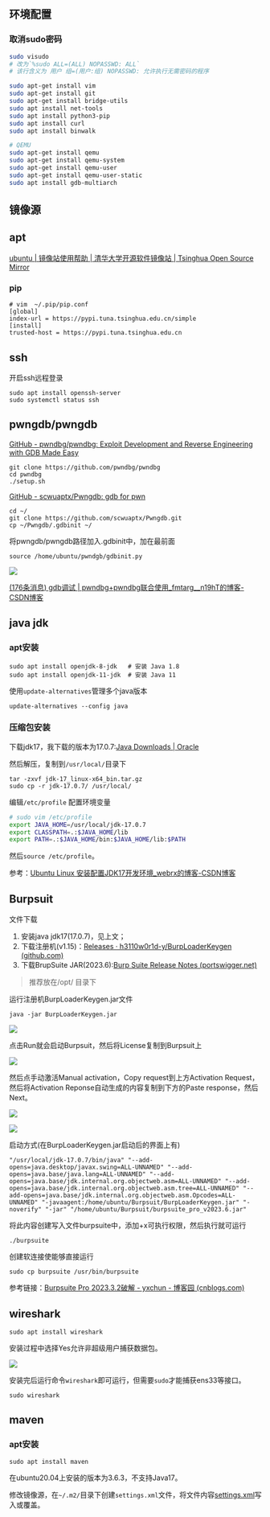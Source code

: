 ## 环境配置
### 取消sudo密码
```bash
sudo visudo
# 改为`%sudo ALL=(ALL) NOPASSWD: ALL`
# 该行含义为 用户 组=(用户:组) NOPASSWD: 允许执行无需密码的程序
```


```bash
sudo apt-get install vim
sudo apt-get install git
sudo apt-get install bridge-utils
sudo apt install net-tools
sudo apt install python3-pip
sudo apt install curl
sudo apt install binwalk

# QEMU
sudo apt-get install qemu
sudo apt-get install qemu-system
sudo apt-get install qemu-user
sudo apt-get install qemu-user-static
sudo apt install gdb-multiarch
```

## 镜像源
## apt
[ubuntu | 镜像站使用帮助 | 清华大学开源软件镜像站 | Tsinghua Open Source Mirror](https://mirrors.tuna.tsinghua.edu.cn/help/ubuntu/)

### pip
```
# vim  ~/.pip/pip.conf
[global]
index-url = https://pypi.tuna.tsinghua.edu.cn/simple
[install]
trusted-host = https://pypi.tuna.tsinghua.edu.cn
```

## ssh
开启ssh远程登录
```
sudo apt install openssh-server
sudo systemctl status ssh
```

## pwngdb/pwngdb
[GitHub - pwndbg/pwndbg: Exploit Development and Reverse Engineering with GDB Made Easy](https://github.com/pwndbg/pwndbg)

```
git clone https://github.com/pwndbg/pwndbg
cd pwndbg
./setup.sh
```

[GitHub - scwuaptx/Pwngdb: gdb for pwn](https://github.com/scwuaptx/Pwngdb)

```
cd ~/
git clone https://github.com/scwuaptx/Pwngdb.git 
cp ~/Pwngdb/.gdbinit ~/
```

将pwngdb/pwngdb路径加入.gdbinit中，加在最前面

```
source /home/ubuntu/pwndgb/gdbinit.py
```

![](images/Pasted%20image%2020230616153731.png)

[(176条消息) gdb调试 | pwndbg+pwndbg联合使用_fmtarg__n19hT的博客-CSDN博客](https://blog.csdn.net/weixin_43092232/article/details/105648769)
## java jdk
### apt安装
```
sudo apt install openjdk-8-jdk   # 安装 Java 1.8
sudo apt install openjdk-11-jdk  # 安装 Java 11
```

使用`update-alternatives`管理多个java版本
```
update-alternatives --config java
```

### 压缩包安装
下载jdk17，我下载的版本为17.0.7:[Java Downloads | Oracle](https://www.oracle.com/java/technologies/downloads/#java17)

然后解压，复制到`/usr/local/`目录下

```shell
tar -zxvf jdk-17_linux-x64_bin.tar.gz
sudo cp -r jdk-17.0.7/ /usr/local/
```

编辑`/etc/profile` 配置环境变量

```sh
# sudo vim /etc/profile
export JAVA_HOME=/usr/local/jdk-17.0.7
export CLASSPATH=.:$JAVA_HOME/lib
export PATH=.:$JAVA_HOME/bin:$JAVA_HOME/lib:$PATH
```

然后`source /etc/profile`。

参考：[Ubuntu Linux 安装配置JDK17开发环境_webrx的博客-CSDN博客](https://blog.csdn.net/webrx/article/details/120678805)

## Burpsuit
文件下载
1. 安装java jdk17(17.0.7)，见上文；
2. 下载注册机(v1.15)：[Releases · h3110w0r1d-y/BurpLoaderKeygen (github.com)](https://github.com/h3110w0r1d-y/BurpLoaderKeygen/releases)
3. 下载BrupSuite JAR(2023.6):[Burp Suite Release Notes (portswigger.net)](https://portswigger.net/burp/releases)

> 推荐放在/opt/ 目录下

运行注册机BurpLoaderKeygen.jar文件
```
java -jar BurpLoaderKeygen.jar
```

![](images/Pasted%20image%2020230613100826.png)

点击Run就会启动Burpsuit，然后将License复制到Burpsuit上

![](images/Pasted%20image%2020230613100913.png)

然后点手动激活Manual activation，Copy request到上方Activation Request，然后将Activation Reponse自动生成的内容复制到下方的Paste response，然后Next。

![](images/Pasted%20image%2020230613101104.png)

![](images/Pasted%20image%2020230613101218.png)

启动方式(在BurpLoaderKeygen.jar启动后的界面上有)

```
"/usr/local/jdk-17.0.7/bin/java" "--add-opens=java.desktop/javax.swing=ALL-UNNAMED" "--add-opens=java.base/java.lang=ALL-UNNAMED" "--add-opens=java.base/jdk.internal.org.objectweb.asm=ALL-UNNAMED" "--add-opens=java.base/jdk.internal.org.objectweb.asm.tree=ALL-UNNAMED" "--add-opens=java.base/jdk.internal.org.objectweb.asm.Opcodes=ALL-UNNAMED" "-javaagent:/home/ubuntu/Burpsuit/BurpLoaderKeygen.jar" "-noverify" "-jar" "/home/ubuntu/Burpsuit/burpsuite_pro_v2023.6.jar" 
```

将此内容创建写入文件burpsuite中，添加+x可执行权限，然后执行就可运行
```
./burpsuite
```

创建软连接使能够直接运行
```
sudo cp burpsuite /usr/bin/burpsuite
```

参考链接：[Burpsuite Pro 2023.3.2破解 - yxchun - 博客园 (cnblogs.com)](https://www.cnblogs.com/ychun/p/17391122.html)

## wireshark

```
sudo apt install wireshark
```

安装过程中选择Yes允许非超级用户捕获数据包。

![](images/Pasted%20image%2020230614164122.png)

安装完后运行命令`wireshark`即可运行，但需要`sudo`才能捕获ens33等接口。
```
sudo wireshark
```

## maven
### apt安装
```
sudo apt install maven
```

在ubuntu20.04上安装的版本为3.6.3，不支持Java17。

修改镜像源，在`~/.m2/`目录下创建`settings.xml`文件，将文件内容[settings.xml](https://files-cdn.cnblogs.com/files/chenyanbin/settings.xml)写入或覆盖。

